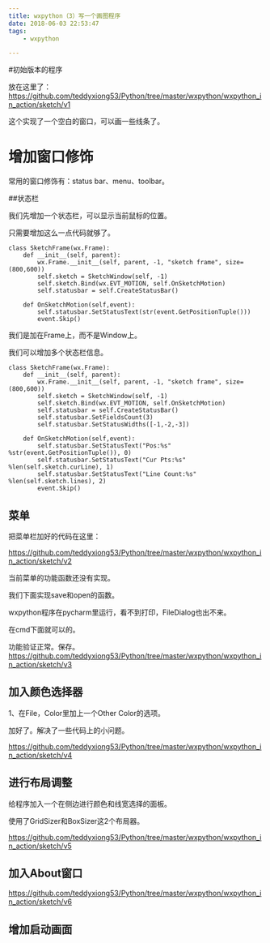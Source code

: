 ```yaml
---
title: wxpython（3）写一个画图程序
date: 2018-06-03 22:53:47
tags:
	- wxpython

---
```




#初始版本的程序

放在这里了：https://github.com/teddyxiong53/Python/tree/master/wxpython/wxpython_in_action/sketch/v1

这个实现了一个空白的窗口，可以画一些线条了。



# 增加窗口修饰

常用的窗口修饰有：status bar、menu、toolbar。

##状态栏

我们先增加一个状态栏，可以显示当前鼠标的位置。

只需要增加这么一点代码就够了。

```
class SketchFrame(wx.Frame):
    def __init__(self, parent):
        wx.Frame.__init__(self, parent, -1, "sketch frame", size=(800,600))
        self.sketch = SketchWindow(self, -1)
        self.sketch.Bind(wx.EVT_MOTION, self.OnSketchMotion)
        self.statusbar = self.CreateStatusBar()

    def OnSketchMotion(self,event):
        self.statusbar.SetStatusText(str(event.GetPositionTuple()))
        event.Skip()
```

我们是加在Frame上，而不是Window上。

我们可以增加多个状态栏信息。

```
class SketchFrame(wx.Frame):
    def __init__(self, parent):
        wx.Frame.__init__(self, parent, -1, "sketch frame", size=(800,600))
        self.sketch = SketchWindow(self, -1)
        self.sketch.Bind(wx.EVT_MOTION, self.OnSketchMotion)
        self.statusbar = self.CreateStatusBar()
        self.statusbar.SetFieldsCount(3)
        self.statusbar.SetStatusWidths([-1,-2,-3])

    def OnSketchMotion(self,event):
        self.statusbar.SetStatusText("Pos:%s" %str(event.GetPositionTuple()), 0)
        self.statusbar.SetStatusText("Cur Pts:%s" %len(self.sketch.curLine), 1)
        self.statusbar.SetStatusText("Line Count:%s" %len(self.sketch.lines), 2)
        event.Skip()
```

## 菜单

把菜单栏加好的代码在这里：

https://github.com/teddyxiong53/Python/tree/master/wxpython/wxpython_in_action/sketch/v2



当前菜单的功能函数还没有实现。

我们下面实现save和open的函数。



wxpython程序在pycharm里运行，看不到打印，FileDialog也出不来。

在cmd下面就可以的。

功能验证正常。保存。https://github.com/teddyxiong53/Python/tree/master/wxpython/wxpython_in_action/sketch/v3

## 加入颜色选择器

1、在File，Color里加上一个Other Color的选项。



加好了。解决了一些代码上的小问题。

https://github.com/teddyxiong53/Python/tree/master/wxpython/wxpython_in_action/sketch/v4



## 进行布局调整

给程序加入一个在侧边进行颜色和线宽选择的面板。

使用了GridSizer和BoxSizer这2个布局器。

https://github.com/teddyxiong53/Python/tree/master/wxpython/wxpython_in_action/sketch/v5



## 加入About窗口

https://github.com/teddyxiong53/Python/tree/master/wxpython/wxpython_in_action/sketch/v6

## 增加启动画面


